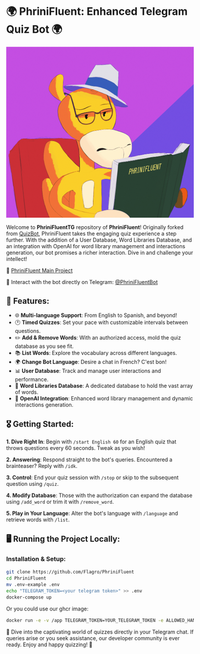 # 🌍 PhriniFluent: Enhanced Telegram Quiz Bot 🌍

![PhriniFluent Logo](logo.png)

Welcome to **PhriniFluentTG** repository of **PhriniFluent**! Originally forked from [QuizBot](https://github.com/SWel1a/QuizBot), PhriniFluent takes the engaging quiz experience a step further. With the addition of a User Database, Word Libraries Database, and an integration with OpenAI for word library management and interactions generation, our bot promises a richer interaction. Dive in and challenge your intellect!

🔗 [PhriniFluent Main Project](https://github.com/Flagro/PhriniFluent)

🔗 Interact with the bot directly on Telegram: [@PhriniFluentBot](https://t.me/PhriniFluentBot)

## 🚀 Features:

- 🌐 **Multi-language Support**: From English to Spanish, and beyond!
- 🕐 **Timed Quizzes**: Set your pace with customizable intervals between questions.
- ✏️ **Add & Remove Words**: With an authorized access, mold the quiz database as you see fit.
- 📚 **List Words**: Explore the vocabulary across different languages.
- 🌍 **Change Bot Language**: Desire a chat in French? C'est bon!
- 📊 **User Database**: Track and manage user interactions and performance.
- 📖 **Word Libraries Database**: A dedicated database to hold the vast array of words.
- 🤖 **OpenAI Integration**: Enhanced word library management and dynamic interactions generation.

## 🎖 Getting Started:

**1. Dive Right In**:
Begin with `/start English 60` for an English quiz that throws questions every 60 seconds. Tweak as you wish!

**2. Answering**: 
Respond straight to the bot's queries. Encountered a brainteaser? Reply with `/idk`.

**3. Control**:
End your quiz session with `/stop` or skip to the subsequent question using `/quiz`.

**4. Modify Database**:
Those with the authorization can expand the database using `/add_word` or trim it with `/remove_word`.

**5. Play in Your Language**:
Alter the bot's language with `/language` and retrieve words with `/list`.

## 🖥️ Running the Project Locally:

### Installation & Setup:

```bash
git clone https://github.com/Flagro/PhriniFluent
cd PhriniFluent
mv .env-example .env
echo "TELEGRAM_TOKEN=<your telegram token>" >> .env
docker-compose up
```

Or you could use our ghcr image:
```bash
docker run -e -v /app TELEGRAM_TOKEN=YOUR_TELEGRAM_TOKEN -e ALLOWED_HANDLES=@handle1,@handle2,@handle3 ghcr.io/flagro/phrinifluenttg:main
```

🎉 Dive into the captivating world of quizzes directly in your Telegram chat. If queries arise or you seek assistance, our developer community is ever ready. Enjoy and happy quizzing! 🎉
